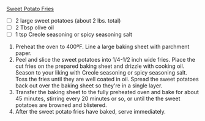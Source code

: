 [Sweet Potato Fries](https://www.budgetbytes.com/spicy-sweet-potato-fries/)

- [ ] 2 large sweet potatoes (about 2 lbs. total)
- [ ] 2 Tbsp olive oil
- [ ] 1 tsp Creole seasoning or spicy seasoning salt

1. Preheat the oven to 400ºF. Line a large baking sheet with parchment paper.
1. Peel and slice the sweet potatoes into 1/4-1/2 inch wide fries. Place the cut fries on the prepared baking sheet and drizzle with cooking oil. Season to your liking with Creole seasoning or spicy seasoning salt. Toss the fries until they are well coated in oil. Spread the sweet potatoes back out over the baking sheet so they're in a single layer.
1. Transfer the baking sheet to the fully preheated oven and bake for about 45 minutes, stirring every 20 minutes or so, or until the the sweet potatoes are browned and blistered.
1. After the sweet potato fries have baked, serve immediately.